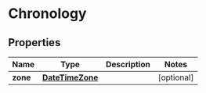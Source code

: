 
# Chronology

## Properties
Name | Type | Description | Notes
------------ | ------------- | ------------- | -------------
**zone** | [**DateTimeZone**](DateTimeZone.md) |  |  [optional]



